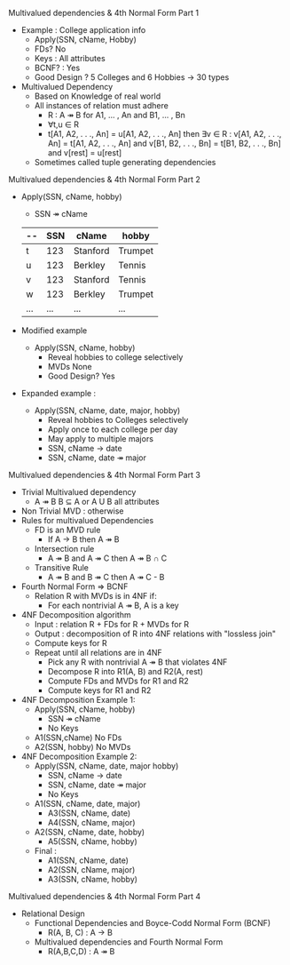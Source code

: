 Multivalued dependencies & 4th Normal Form Part 1
  - Example : College application info
    - Apply(SSN, cName, Hobby)
    - FDs? No
    - Keys : All attributes
    - BCNF? : Yes
    - Good Design ? 5 Colleges and 6 Hobbies -> 30 types
  - Multivalued Dependency
    - Based on Knowledge of real world
    - All instances of relation must adhere
      - R : A ↠ B for A1, ... , An and B1, ... , Bn
      - ∀t,u ∈ R
      - t[A1, A2, . . ., An] = u[A1, A2, . . ., An] then ∃v ∈ R : v[A1, A2, . . ., An] = t[A1, A2, . . ., An] and v[B1, B2, . . ., Bn] = t[B1, B2, . . ., Bn] and v[rest] = u[rest]
    - Sometimes called tuple generating dependencies

Multivalued dependencies & 4th Normal Form Part 2
  - Apply(SSN, cName, hobby)
    - SSN ↠ cName

    | -- | SSN  | cName  | hobby  |
    | -- | -- | -- | -- |                          
    | t | 123  | Stanford  | Trumpet  |
    | u | 123  | Berkley  | Tennis  |
    | v | 123  | Stanford  | Tennis  |
    | w | 123  | Berkley  | Trumpet  |
    | ... | ...  | ...  | ...  |
  - Modified example
    - Apply(SSN, cName, hobby)
      - Reveal hobbies to college selectively
      - MVDs None
      - Good Design? Yes
  - Expanded example :
    - Apply(SSN, cName, date, major, hobby)
      - Reveal hobbies to Colleges selectively
      - Apply once to each college per day
      - May apply to multiple majors
      - SSN, cName → date
      - SSN, cName, date ↠ major

Multivalued dependencies & 4th Normal Form Part 3
  - Trivial Multivalued dependency  
    - A ↠ B  B ⊆ A or A U B all attributes
  - Non Trivial MVD : otherwise
  - Rules for multivalued Dependencies
    - FD is an MVD rule
      - If A → B then A ↠ B
    - Intersection rule
      - A ↠ B and A ↠ C then A ↠ B ∩ C
    - Transitive Rule
      - A ↠ B and B ↠ C then A ↠ C - B
  - Fourth Normal Form => BCNF
    - Relation R with MVDs is in 4NF if:
      - For each nontrivial A ↠ B, A is a key
  - 4NF Decomposition algorithm
    - Input : relation R + FDs for R + MVDs for R
    - Output : decomposition of R into 4NF relations with "lossless join"
    - Compute keys for R
    - Repeat until all relations are in 4NF
      - Pick any R with nontrivial A ↠ B that violates 4NF
      - Decompose R into R1(A, B) and R2(A, rest)
      - Compute FDs and MVDs for R1 and R2
      - Compute keys for R1 and R2
  - 4NF Decomposition Example 1:
    - Apply(SSN, cName, hobby)
      - SSN ↠ cName
      - No Keys
    - A1(SSN,cName) No FDs
    - A2(SSN, hobby) No MVDs
  - 4NF Decomposition Example 2:
    - Apply(SSN, cName, date, major hobby)
      - SSN, cName → date
      - SSN, cName, date ↠ major
      - No Keys
    - A1(SSN, cName, date, major)
      - A3(SSN, cName, date)
      - A4(SSN, cName, major)
    - A2(SSN, cName, date, hobby)
      - A5(SSN, cName, hobby)
    - Final :
      - A1(SSN, cName, date)
      - A2(SSN, cName, major)
      - A3(SSN, cName, hobby)

Multivalued dependencies & 4th Normal Form Part 4
  - Relational  Design
    - Functional Dependencies and Boyce-Codd Normal Form (BCNF)
      - R(A, B, C) : A → B
    - Multivalued dependencies and Fourth Normal Form
      - R(A,B,C,D) : A ↠ B
